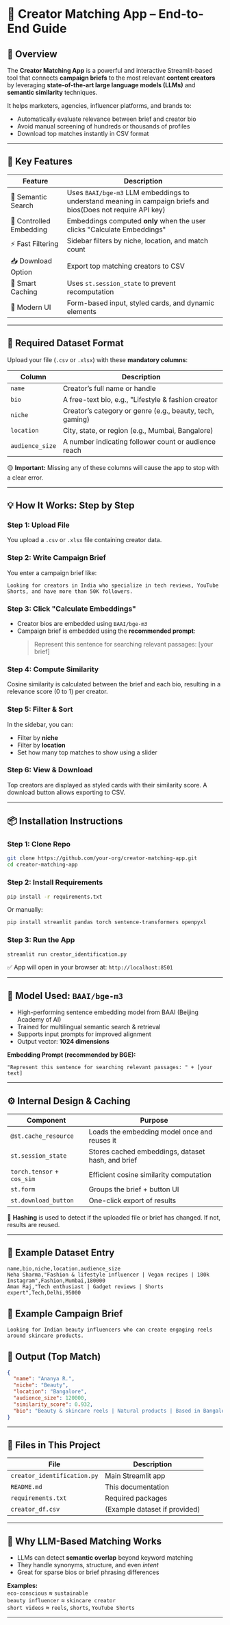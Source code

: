 # 🎯 Creator Matching App – End-to-End Guide

## 📘 Overview

The **Creator Matching App** is a powerful and interactive Streamlit-based tool that connects **campaign briefs** to the most relevant **content creators** by leveraging **state-of-the-art large language models (LLMs)** and **semantic similarity** techniques.

It helps marketers, agencies, influencer platforms, and brands to:
- Automatically evaluate relevance between brief and creator bio
- Avoid manual screening of hundreds or thousands of profiles
- Download top matches instantly in CSV format

---

## 🚀 Key Features

| Feature | Description |
|--------|-------------|
| 🧠 Semantic Search | Uses `BAAI/bge-m3` LLM embeddings to understand meaning in campaign briefs and bios(Does not require API key) |
| 🔁 Controlled Embedding | Embeddings computed **only** when the user clicks "Calculate Embeddings" |
| ⚡ Fast Filtering | Sidebar filters by niche, location, and match count |
| 📥 Download Option | Export top matching creators to CSV |
| 🧠 Smart Caching | Uses `st.session_state` to prevent recomputation |
| 💅 Modern UI | Form-based input, styled cards, and dynamic elements |

---

## 📂 Required Dataset Format

Upload your file (`.csv` or `.xlsx`) with these **mandatory columns**:

| Column         | Description |
|----------------|-------------|
| `name`         | Creator’s full name or handle |
| `bio`          | A free-text bio, e.g., "Lifestyle & fashion creator | Vegan | 120k Insta fam" |
| `niche`        | Creator’s category or genre (e.g., beauty, tech, gaming) |
| `location`     | City, state, or region (e.g., Mumbai, Bangalore) |
| `audience_size`| A number indicating follower count or audience reach |

🟡 **Important:** Missing any of these columns will cause the app to stop with a clear error.

---

## 💡 How It Works: Step by Step

### Step 1: Upload File
You upload a `.csv` or `.xlsx` file containing creator data.

### Step 2: Write Campaign Brief
You enter a campaign brief like:

```
Looking for creators in India who specialize in tech reviews, YouTube Shorts, and have more than 50K followers.
```

### Step 3: Click "Calculate Embeddings"
- Creator bios are embedded using `BAAI/bge-m3`
- Campaign brief is embedded using the **recommended prompt**:
  > Represent this sentence for searching relevant passages: [your brief]

### Step 4: Compute Similarity
Cosine similarity is calculated between the brief and each bio, resulting in a relevance score (0 to 1) per creator.

### Step 5: Filter & Sort
In the sidebar, you can:
- Filter by **niche**
- Filter by **location**
- Set how many top matches to show using a slider

### Step 6: View & Download
Top creators are displayed as styled cards with their similarity score. A download button allows exporting to CSV.

---

## 📦 Installation Instructions

### Step 1: Clone Repo

```bash
git clone https://github.com/your-org/creator-matching-app.git
cd creator-matching-app
```

### Step 2: Install Requirements

```bash
pip install -r requirements.txt
```

Or manually:

```bash
pip install streamlit pandas torch sentence-transformers openpyxl
```

### Step 3: Run the App

```bash
streamlit run creator_identification.py
```

✅ App will open in your browser at: `http://localhost:8501`

---

## 📌 Model Used: `BAAI/bge-m3`

- High-performing sentence embedding model from BAAI (Beijing Academy of AI)
- Trained for multilingual semantic search & retrieval
- Supports input prompts for improved alignment
- Output vector: **1024 dimensions**

**Embedding Prompt (recommended by BGE):**
```text
"Represent this sentence for searching relevant passages: " + [your text]
```

---

## ⚙️ Internal Design & Caching

| Component | Purpose |
|----------|---------|
| `@st.cache_resource` | Loads the embedding model once and reuses it |
| `st.session_state` | Stores cached embeddings, dataset hash, and brief |
| `torch.tensor` + `cos_sim` | Efficient cosine similarity computation |
| `st.form` | Groups the brief + button UI |
| `st.download_button` | One-click export of results |

📁 **Hashing** is used to detect if the uploaded file or brief has changed. If not, results are reused.

---

## 🧪 Example Dataset Entry

```csv
name,bio,niche,location,audience_size
Neha Sharma,"Fashion & lifestyle influencer | Vegan recipes | 180k Instagram",Fashion,Mumbai,180000
Aman Raj,"Tech enthusiast | Gadget reviews | Shorts expert",Tech,Delhi,95000
```

## 🧠 Example Campaign Brief

```
Looking for Indian beauty influencers who can create engaging reels around skincare products.
```

## 📌 Output (Top Match)
```json
{
  "name": "Ananya R.",
  "niche": "Beauty",
  "location": "Bangalore",
  "audience_size": 120000,
  "similarity_score": 0.932,
  "bio": "Beauty & skincare reels | Natural products | Based in Bangalore | 120k strong "
}
```

---
## 📎 Files in This Project

| File | Description |
|------|-------------|
| `creator_identification.py` | Main Streamlit app |
| `README.md` | This documentation |
| `requirements.txt` | Required packages |
| `creator_df.csv` | (Example dataset if provided) |

---

## 🧠 Why LLM-Based Matching Works

- LLMs can detect **semantic overlap** beyond keyword matching
- They handle synonyms, structure, and even *intent*
- Great for sparse bios or brief phrasing differences

**Examples:**  
`eco-conscious` ≈ `sustainable`  
`beauty influencer` ≈ `skincare creator`  
`short videos` ≈ `reels`, `shorts`, `YouTube Shorts`

---
